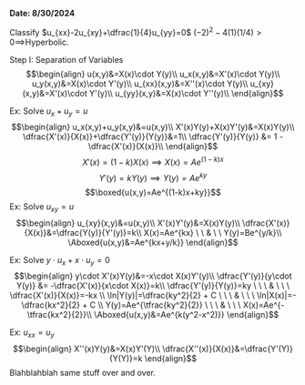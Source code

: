 **Date: 8/30/2024**

Classify $u_{xx}-2u_{xy}+\dfrac{1}{4}u_{yy}=0$
$(-2)^2-4(1)(1/4) > 0 \implies$Hyperbolic.


Step I: Separation of Variables
$$\begin{align}
u(x,y)&=X(x)\cdot Y(y)\\
u_x(x,y)&=X'(x)\cdot Y(y)\\
u_y(x,y)&=X(x)\cdot Y'(y)\\
u_{xx}(x,y)&=X''(x)\cdot Y(y)\\
u_{xy}(x,y)&=X'(x)\cdot Y'(y)\\
u_{yy}(x,y)&=X(x)\cdot Y''(y)\\
\end{align}$$


Ex: Solve $u_x+u_y=u$
$$\begin{align}
u_x(x,y)+u_y(x,y)&=u(x,y)\\
X'(x)Y(y)+X(x)Y'(y)&=X(x)Y(y)\\
\dfrac{X'(x)}{X(x)}+\dfrac{Y'(y)}{Y(y)}&=1\\
\dfrac{Y'(y)}{Y(y)} &= 1 - \dfrac{X'(x)}{X(x)}\\
\end{align}$$
$$X'(x)=(1-k)X(x) \implies X(x)=Ae^{(1-k)x}$$
$$Y'(y)=kY(y) \implies Y(y)=Ae^{ky}$$
$$\boxed{u(x,y)=Ae^{(1-k)x+ky}}$$
Ex: Solve $u_{xy}=u$
$$\begin{align}
u_{xy}(x,y)&=u(x,y)\\
X'(x)Y'(y)&=X(x)Y(y)\\
\dfrac{X'(x)}{X(x)}&=\dfrac{Y(y)}{Y'(y)}=k\\
X(x)=Ae^{kx} \ \ & \ \ Y(y)=Be^{y/k}\\
\Aboxed{u(x,y)&=Ae^{kx+y/k}}
\end{align}$$

Ex: Solve $y\cdot u_x + x\cdot u_y = 0$
$$\begin{align}
y\cdot X'(x)Y(y)&=-x\cdot X(x)Y'(y)\\
\dfrac{Y'(y)}{y\cdot Y(y)} &= -\dfrac{X'(x)}{x\cdot X(x)}=k\\
\dfrac{Y'(y)}{Y(y)}=ky \ \ \ & \ \ \ \dfrac{X'(x)}{X(x)}=-kx \\
\ln|Y(y)|=\dfrac{ky^2}{2} + C \ \ \ & \ \ \ \ln|X(x)|=-\dfrac{kx^2}{2} + C \\
Y(y)=Ae^{\tfrac{ky^2}{2}} \ \ \ & \ \ \ X(x)=Ae^{-\tfrac{kx^2}{2}}\\
\Aboxed{u(x,y)&=Ae^{k(y^2-x^2)}}
\end{align}$$

Ex: $u_{xx} = u_y$
$$\begin{align}
X''(x)Y(y)&=X(x)Y'(Y)\\
\dfrac{X''(x)}{X(x)}&=\dfrac{Y'(Y)}{Y(Y)}=k
\end{align}$$
Blahblahblah same stuff over and over.

